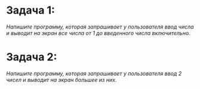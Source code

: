 # Задача 1:
*Напишите программу, которая запрашивает у пользователя ввод числа и выводит на экран все числа от 1 до введенного числа включительно.*
# Задача 2:
*Напишите программу, которая запрашивает у пользователя ввод 2 чисел и выводит на экран большее из них.*



